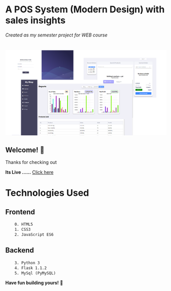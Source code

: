# A POS System (Modern Design) with sales insights
###### Created as my semester project for WEB course
#
![Some Design Previews](./preview.png)

## Welcome! 👋

Thanks for checking out

**Its Live ......** [Click here](https://bitf18m005@pythonanywhere.com)

# Technologies Used
## Frontend
        0. HTML5
        1. CSS3
        2. JavaScript ES6
## Backend
        3. Python 3
        4. Flask 1.1.2
        5. MySql (PyMySQL)


**Have fun building yours!** 🚀
